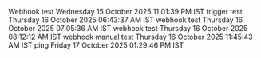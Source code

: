 Webhook test Wednesday 15 October 2025 11:01:39 PM IST
trigger test Thursday 16 October 2025 06:43:37 AM IST
webhook test Thursday 16 October 2025 07:05:36 AM IST
webhook test Thursday 16 October 2025 08:12:12 AM IST
webhook manual test Thursday 16 October 2025 11:45:43 AM IST
ping Friday 17 October 2025 01:29:46 PM IST
